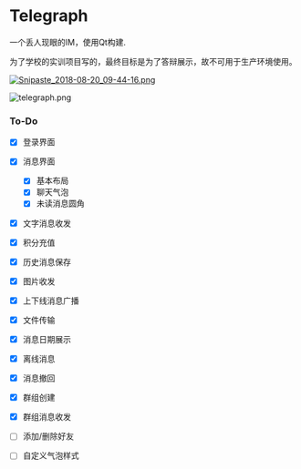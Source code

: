# Telegraph
一个丢人现眼的IM，使用Qt构建.

为了学校的实训项目写的，最终目标是为了答辩展示，故不可用于生产环境使用。

[![Snipaste_2018-08-20_09-44-16.png](https://i.loli.net/2018/08/20/5b7a1d028a4a0.png)](https://i.loli.net/2018/08/20/5b7a1d028a4a0.png)

![telegraph.png](https://i.loli.net/2018/08/23/5b7e0a18dea90.png)

### To-Do

- [x] 登录界面
- [x] 消息界面
  - [x] 基本布局
  - [x] 聊天气泡
  - [x] 未读消息圆角
- [x] 文字消息收发
- [x] 积分充值
- [x] 历史消息保存
- [x] 图片收发
- [x] 上下线消息广播
- [x] 文件传输
- [x] 消息日期展示
- [x] 离线消息
- [x] 消息撤回
- [x] 群组创建
- [x] 群组消息收发
- [ ] 添加/删除好友
- [ ] 自定义气泡样式


